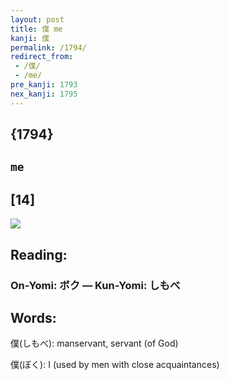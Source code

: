 ```yaml
---
layout: post
title: 僕 me
kanji: 僕
permalink: /1794/
redirect_from:
 - /僕/
 - /me/
pre_kanji: 1793
nex_kanji: 1795
---
```


## {1794}

## `me`

## [14]

<div class="stroke"><img src="E58395.png" /></div>

## Reading:

### On-Yomi: ボク &mdash; Kun-Yomi: しもべ

## Words:

僕(しもべ): manservant, servant (of God)

僕(ぼく): I (used by men with close acquaintances)
